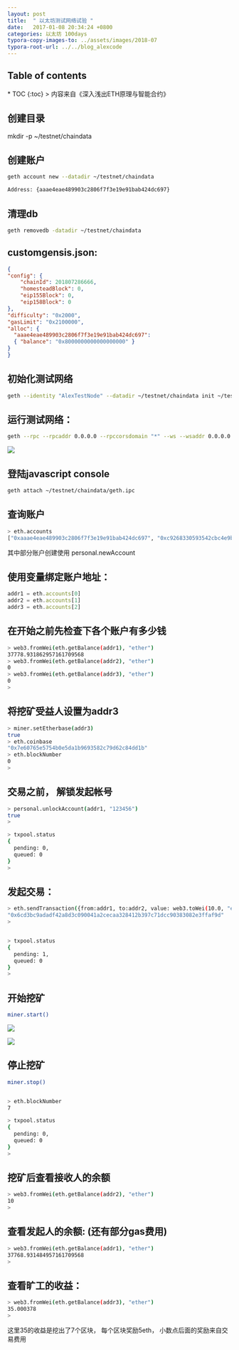 ```yaml
---
layout: post
title:  " 以太坊测试网络试验 "
date:   2017-01-08 20:34:24 +0800
categories: 以太坊 100days
typora-copy-images-to: ../assets/images/2018-07
typora-root-url: ../../blog_alexcode
---
```

<h2>Table of contents</h2>
* TOC
{:toc}
> 内容来自《深入浅出ETH原理与智能合约》



## 创建目录

mkdir -p ~/testnet/chaindata 



## 创建账户

```bash
geth account new --datadir ~/testnet/chaindata 
```

```bash
Address: {aaae4eae489903c2806f7f3e19e91bab424dc697}
```





## 清理db

```bash
geth removedb -datadir ~/testnet/chaindata 
```



## customgensis.json:

```json
{
"config": {
    "chainId": 201807286666, 
    "homesteadBlock": 0,
    "eip155Block": 0,
    "eip158Block": 0
},
"difficulty": "0x2000", 
"gasLimit": "0x2100000", 
"alloc": {
  "aaae4eae489903c2806f7f3e19e91bab424dc697": 
  { "balance": "0x8000000000000000000" }
}
}
```



## 初始化测试网络

```bash
geth --identity "AlexTestNode" --datadir ~/testnet/chaindata init ~/testnet/customgensis.json
```



## 运行测试网络：

```bash
geth --rpc --rpcaddr 0.0.0.0 --rpccorsdomain "*" --ws --wsaddr 0.0.0.0 --wsorigins "*" --datadir ~/testnet/chaindata --networkid 201807286666 --nodiscover
```



![](https://alextencentcos-1256436283.file.myqcloud.com/2018-07-26-025034.jpg)



## 登陆javascript console

```bash
geth attach ~/testnet/chaindata/geth.ipc
```



## 查询账户

```bash
> eth.accounts
["0xaaae4eae489903c2806f7f3e19e91bab424dc697", "0xc9268330593542cbc4e9bad3cb2214bbcd932f5a", "0x7e60765e5754b0e5da1b9693582c79d62c84dd1b"]
```



其中部分账户创建使用 personal.newAccount



## 使用变量绑定账户地址：

```js
addr1 = eth.accounts[0]
addr2 = eth.accounts[1]
addr3 = eth.accounts[2]
```



## 在开始之前先检查下各个账户有多少钱

```bash
> web3.fromWei(eth.getBalance(addr1), "ether")
37778.931862957161709568
> web3.fromWei(eth.getBalance(addr2), "ether")
0
> web3.fromWei(eth.getBalance(addr3), "ether")
0
>
```



## 将挖矿受益人设置为addr3

```bash
> miner.setEtherbase(addr3)
true
> eth.coinbase
"0x7e60765e5754b0e5da1b9693582c79d62c84dd1b"
> eth.blockNumber
0
>
```



## 交易之前， 解锁发起帐号

```bash
> personal.unlockAccount(addr1, "123456")
true
>

> txpool.status
{
  pending: 0,
  queued: 0
}
>
```



## 发起交易：

```bash
> eth.sendTransaction({from:addr1, to:addr2, value: web3.toWei(10.0, "ether")})
"0x6cd3bc9adadf42a8d3c090041a2cecaa328412b397c71dcc90383082e3ffaf9d"
>


> txpool.status
{
  pending: 1,
  queued: 0
}
>
```



## 开始挖矿

```bash
miner.start()
```





![](https://alextencentcos-1256436283.file.myqcloud.com/2018-07-26-141145.jpg)



![](https://alextencentcos-1256436283.file.myqcloud.com/2018-07-26-141314.jpg)



## 停止挖矿

```bash
miner.stop()


> eth.blockNumber
7

> txpool.status
{
  pending: 0,
  queued: 0
}
>


```



## 挖矿后查看接收人的余额

```bash
> web3.fromWei(eth.getBalance(addr2), "ether")
10
>
```



## 查看发起人的余额: (还有部分gas费用)

```bash
> web3.fromWei(eth.getBalance(addr1), "ether")
37768.931484957161709568
>
```



## 查看旷工的收益：

```bash
> web3.fromWei(eth.getBalance(addr3), "ether")
35.000378
>

```



这里35的收益是挖出了7个区块， 每个区块奖励5eth， 小数点后面的奖励来自交易费用

